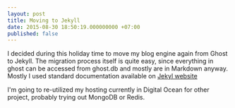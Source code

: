 ```yaml
---
layout: post
title: Moving to Jekyll
date: 2015-08-30 18:50:19.000000000 +07:00
published: false
---
```

I decided during this holiday time to move my blog engine again from Ghost to Jekyll. The migration process itself is quite easy, since everything in ghost can be accessed from ghost.db and mostly are in Markdown anyway. Mostly I used standard documentation available on [Jekyl website](http://jekyllrb.com/docs/migrations/)

I'm going to re-utilized my hosting currently in Digital Ocean for other project, probably trying out MongoDB or Redis.